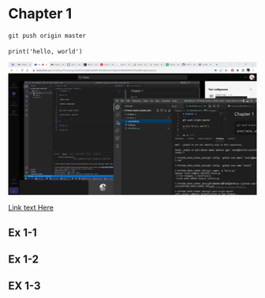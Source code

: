 # Chapter 1
```
git push origin master

print('hello, world')
```

![attedees](screenshots/2022-08-16_22h02_55.png)

[Link text Here](https://www.google.com/)

## Ex 1-1

## Ex 1-2

## EX 1-3

